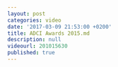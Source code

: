 ```yaml
---
layout: post
categories: video
date: '2017-03-09 21:53:00 +0200'
title: ADCI Awards 2015.md
description: null
videourl: 201015630
published: true
---
```

